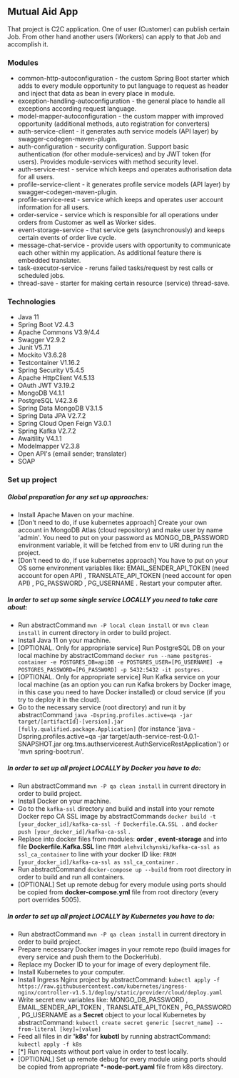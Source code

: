 ## Mutual Aid App

That project is C2C application. One of user (Customer) can publish certain Job. From other hand another users (Workers) can apply to that Job and accomplish it. 

### Modules
* common-http-autoconfiguration - the custom Spring Boot starter which adds to every module opportunity to put language to request as header and inject that data as bean in every place in module.
* exception-handling-autoconfiguration - the general place to handle all exceptions according request language.
* model-mapper-autoconfiguration - the custom mapper with improved opportunity (additional methods, auto registration for converters)
* auth-service-client - it generates auth service models (API layer) by swagger-codegen-maven-plugin.
* auth-configuration - security configuration. Support basic authentication (for other module-services) and by JWT token (for users). Provides module-services with method security level. 
* auth-service-rest - service which keeps and operates authorisation data for all users.
* profile-service-client - it generates profile service models (API layer) by swagger-codegen-maven-plugin.
* profile-service-rest - service which keeps and operates user account information for all users.
* order-service - service which is responsible for all operations under orders from Customer as well as Worker sides.
* event-storage-service - that service gets (asynchronously) and keeps certain events of order live cycle.
* message-chat-service - provide users with opportunity to communicate each other within my application. As additional feature there is embedded translater.
* task-executor-service - reruns failed tasks/request by rest calls or scheduled jobs.
* thread-save - starter for making certain resource (service) thread-save. 

### Technologies
* Java 11
* Spring Boot V2.4.3
* Apache Commons V3.9/4.4
* Swagger V2.9.2
* Junit V5.7.1
* Mockito V3.6.28
* Testcontainer V1.16.2
* Spring Security V5.4.5
* Apache HttpClient V4.5.13
* OAuth JWT V3.19.2
* MongoDB V4.1.1
* PostgreSQL V42.3.6
* Spring Data MongoDB V3.1.5
* Spring Data JPA V2.7.2
* Spring Cloud Open Feign V3.0.1
* Spring Kafka V2.7.2
* Awaitility V4.1.1
* Modelmapper V2.3.8
* Open API's (email sender; translater)
* SOAP

### Set up project

##### Global preparation for any set up approaches:
* Install Apache Maven on your machine.
* [Don't need to do, if use kubernetes approach] Create your own account in MongoDB Atlas (cloud repository) and make user by name 'admin'. You need to put on your password as MONGO_DB_PASSWORD environment variable, it will be fetched from env to URI during run the project.
* [Don't need to do, if use kubernetes approach] You have to put on your OS some environment variables like: EMAIL_SENDER_API_TOKEN (need account for open API) , TRANSLATE_API_TOKEN (need account for open API) , PG_PASSWORD , PG_USERNAME . Restart your computer after.

##### In order to set up _some single service_ LOCALLY you need to take care about:
* Run abstractCommand `mvn -P local clean install` or `mvn clean install` in current directory in order to build project.
* Install Java 11 on your machine.
* [OPTIONAL. Only for appropriate service] Run PostgreSQL DB on your local machine by abstractCommand `docker run --name postgres-container -e POSTGRES_DB=apiDB -e POSTGRES_USER=[PG_USERNAME] -e POSTGRES_PASSWORD=[PG_PASSWORD] -p 5432:5432 -it postgres` .
* [OPTIONAL. Only for appropriate service] Run Kafka service on your local machine (as an option you can run Kafka brokers by Docker image, in this case you need to have Docker installed) or cloud service (if you try to deploy it in the cloud).
* Go to the necessary service (root directory) and run it by abstractCommand `java -Dspring.profiles.active=qa -jar target/[artifactId]-[version].jar [fully.qualified.package.Application]` (for instance 'java -Dspring.profiles.active=qa -jar target/auth-service-rest-0.0.1-SNAPSHOT.jar org.tms.authservicerest.AuthServiceRestApplication') or 'mvn spring-boot:run'.

##### In order to set up _all project_ LOCALLY by _Docker_ you have to do:
* Run abstractCommand `mvn -P qa clean install` in current directory in order to build project.
* Install Docker on your machine.
* Go to the `kafka-ssl` directory and build and install into your remote Docker repo CA SSL image by abstractCommands `docker build -t [your_docker_id]/kafka-ca-ssl -f Dockerfile.CA.SSL .` and `docker push [your_docker_id]/kafka-ca-ssl` . 
* Replace into docker files from modules: **order** , **event-storage** and into file **Dockerfile.Kafka.SSL** line `FROM alehvilchynski/kafka-ca-ssl as ssl_ca_container` to line with your docker ID like: `FROM [your_docker_id]/kafka-ca-ssl as ssl_ca_container` .
* Run abstractCommand `docker-compose up --build` from root directory in order to build and run all containers.
* [OPTIONAL] Set up remote debug for every module using ports should be copied from **docker-compose.yml** file from root directory (every port overrides 5005). 

##### In order to set up _all project_ LOCALLY by _Kubernetes_ you have to do:
* Run abstractCommand `mvn -P qa clean install` in current directory in order to build project.
* Prepare necessary Docker images in your remote repo (build images for every service and push them to the DockerHub).
* Replace my Docker ID to your for image of every deployment file.
* Install Kubernetes to your computer.
* Install Ingress Nginx project by abstractCommand:
  `kubectl apply -f https://raw.githubusercontent.com/kubernetes/ingress-nginx/controller-v1.5.1/deploy/static/provider/cloud/deploy.yaml`
* Write secret env variables like: MONGO_DB_PASSWORD , EMAIL_SENDER_API_TOKEN , TRANSLATE_API_TOKEN , PG_PASSWORD , PG_USERNAME as a **Secret** object to your local Kubernetes by abstractCommand:
  `kubectl create secret generic [secret_name] --from-literal [key]=[value]`
* Feed all files in dir **'k8s'** for **kubctl** by running abstractCommand:
  `kubectl apply -f k8s`
* [*] Run requests without port value in order to test locally.
* [OPTIONAL] Set up remote debug for every module using ports should be copied from appropriate **\*-node-port.yaml** file from k8s directory.